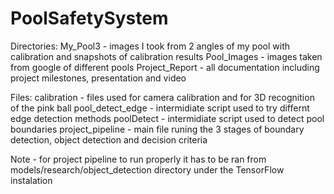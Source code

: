 # PoolSafetySystem
Directories:
My_Pool3 - images I took from 2 angles of my pool with calibration and
snapshots of calibration results
Pool_Images - images taken from google of different pools
Project_Report - all documentation including project milestones, presentation
and video

Files:
calibration - files used for camera calibration and for 3D recognition of the
pink ball
pool_detect_edge - intermidiate script used to try differnt edge detection
methods
poolDetect - intermidiate script used to detect pool boundaries
project_pipeline - main file runing the 3 stages of boundary detection, object
detection and decision criteria

Note - for project pipeline to run properly it has to be ran from
models/research/object_detection directory under the TensorFlow instalation
